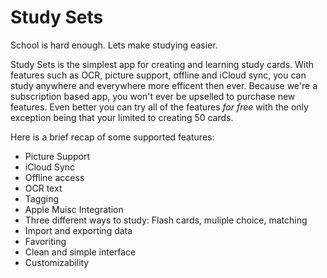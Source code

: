 # Study Sets

School is hard enough. Lets make studying easier. 

Study Sets is the simplest app for creating and learning study cards. With features such as OCR, picture support, offline and iCloud sync, you can study anywhere and everywhere more efficent then ever. Because we're a subscription based app, you won't ever be upselled to purchase new features. Even better you can try all of the features *for free* with the only exception being that your limited to creating 50 cards.
 

Here is a brief recap of some supported features:

- Picture Support
- iCloud Sync
- Offline access
- OCR text
- Tagging
- Apple Muisc Integration
- Three different ways to study: Flash cards, muliple choice, matching
- Import and exporting data
- Favoriting
- Clean and simple interface
- Customizability
